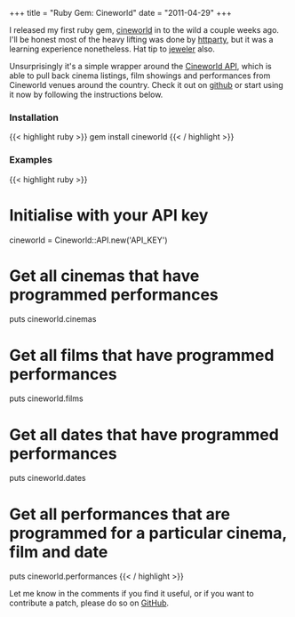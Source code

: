 +++
title = "Ruby Gem: Cineworld"
date = "2011-04-29"
+++

I released my first ruby gem, [cineworld](https://rubygems.org/gems/cineworld) in to the wild a couple weeks ago. I'll be honest most of the heavy lifting was done by [httparty](https://github.com/jnunemaker/httparty), but it was a learning experience nonetheless. Hat tip to [jeweler](https://github.com/technicalpickles/jeweler) also.

Unsurprisingly it's a simple wrapper around the [Cineworld API](https://www.cineworld.co.uk/developer), which is able to pull back cinema listings, film showings and performances from Cineworld venues around the country. Check it out on [github](https://github.com/damian/cineworld) or start using it now by following the instructions below.

### Installation

{{< highlight ruby >}}
gem install cineworld
{{< / highlight >}}

### Examples

{{< highlight ruby >}}
# Initialise with your API key
cineworld = Cineworld::API.new('API_KEY')

# Get all cinemas that have programmed performances
puts cineworld.cinemas

# Get all films that have programmed performances
puts cineworld.films

# Get all dates that have programmed performances
puts cineworld.dates

# Get all performances that are programmed for a particular cinema, film and date
puts cineworld.performances
{{< / highlight >}}

Let me know in the comments if you find it useful, or if you want to contribute a patch, please do so on [GitHub](https://github.com/damian/cineworld).
